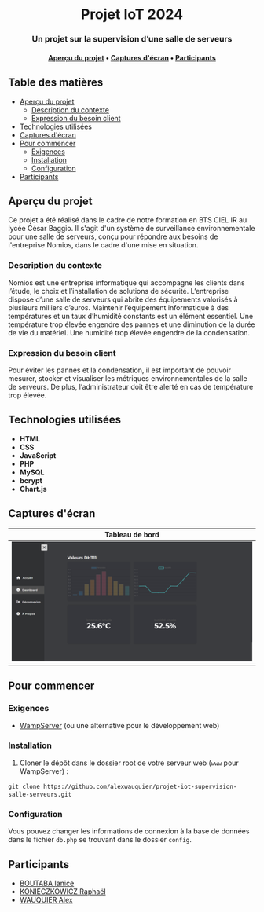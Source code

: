 <div align="center">
  <h1>Projet IoT 2024</h1>

  <h3>Un projet sur la supervision d’une salle de serveurs</h3>

  <h4>
    <a href="#aperçu-du-projet">Aperçu du projet</a>
    •
    <a href="#captures-décran">Captures d'écran</a>
    •
    <a href="#participants">Participants</a>
  </h4>
</div>

<h2>Table des matières</h2>

- [Aperçu du projet](#aperçu-du-projet)
  - [Description du contexte](#description-du-contexte)
  - [Expression du besoin client](#expression-du-besoin-client)
- [Technologies utilisées](#technologies-utilisées)
- [Captures d'écran](#captures-décran)
- [Pour commencer](#pour-commencer)
  - [Exigences](#exigences)
  - [Installation](#installation)
  - [Configuration](#configuration)
- [Participants](#participants)

## Aperçu du projet

Ce projet a été réalisé dans le cadre de notre formation en BTS CIEL IR au lycée César Baggio. Il s'agit d'un système de surveillance environnementale pour une salle de serveurs, conçu pour répondre aux besoins de l'entreprise Nomios, dans le cadre d'une mise en situation.

### Description du contexte

Nomios est une entreprise informatique qui accompagne les clients dans l’étude, le choix et l’installation de solutions de sécurité. L’entreprise dispose d’une salle de serveurs qui abrite des équipements valorisés à plusieurs milliers d’euros. Maintenir l’équipement informatique à des températures et un taux d’humidité constants est un élément essentiel. Une température trop élevée engendre des pannes et une diminution de la durée de vie du matériel. Une humidité trop élevée engendre de la condensation.

### Expression du besoin client

Pour éviter les pannes et la condensation, il est important de pouvoir mesurer, stocker et visualiser les métriques environnementales de la salle de serveurs. De plus, l’administrateur doit être alerté en cas de température trop élevée.

## Technologies utilisées

- **HTML**
- **CSS**
- **JavaScript**
- **PHP**
- **MySQL**
- **bcrypt**
- **Chart.js**

## Captures d'écran

|                Tableau de bord                |
| :-------------------------------------------: |
| ![Aperçu du tableau de bord](./dashboard.png) |

## Pour commencer

### Exigences

- [WampServer](https://www.wampserver.com/) (ou une alternative pour le développement web)

### Installation

1. Cloner le dépôt dans le dossier root de votre serveur web (`www` pour WampServer) :
```
git clone https://github.com/alexwauquier/projet-iot-supervision-salle-serveurs.git
```

### Configuration

Vous pouvez changer les informations de connexion à la base de données dans le fichier `db.php` se trouvant dans le dossier `config`.

## Participants

- [BOUTABA Ianice](https://github.com/i4n1ce)
- [KONIECZKOWICZ Raphaël](https://github.com/fyles-git)
- [WAUQUIER Alex](https://github.com/alexwauquier)

